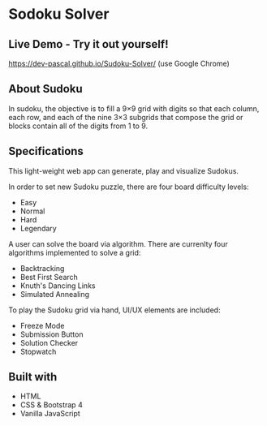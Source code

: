 # Sodoku Solver

## Live Demo - Try it out yourself!

https://dev-pascal.github.io/Sudoku-Solver/  (use Google Chrome)

## About Sudoku

In sudoku, the objective is to fill a 9×9 grid with digits so that each column, each row, and each of the nine 3×3 subgrids that compose the grid or blocks contain all of the digits from 1 to 9.

## Specifications

This light-weight web app can generate, play and visualize Sudokus.

In order to set new Sudoku puzzle, there are four board difficulty levels:
* Easy
* Normal
* Hard
* Legendary

A user can solve the board via algorithm. There are currenlty four algorithms implemented to solve a grid:
* Backtracking
* Best First Search
* Knuth's Dancing Links
* Simulated Annealing

To play the Sudoku grid via hand, UI/UX elements are included:
* Freeze Mode
* Submission Button
* Solution Checker
* Stopwatch

## Built with
* HTML
* CSS & Bootstrap 4
* Vanilla JavaScript
